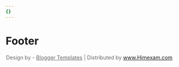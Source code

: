 ```yaml
---
{}
---
```

   
# Footer   
<div class="footer-copyright section" id="footer-copyright" name="Footer Attribution"><div class="widget HTML" data-version="2" id="HTML33">   
<div class="widget-content" style="visibility:visible!important;opacity:1!important;position:relative!important;z-index:1!important;text-indent: 1px!important;font-size:14px!important;color:#686868!important;margin:0!important;">   
<span class="copyright-text widget" style="visibility:visible!important;opacity:1!important;position:relative!important;z-index:1!important;text-indent: 1px!important;font-size:14px!important;color:#686868!important;margin:0!important;">Design by - <a href="https://www.pikitemplates.com/" id="pikitemplates" rel="dofollow" style="visibility:visible!important;opacity:1!important;position:relative!important;z-index:1!important;text-indent: 1px!important;font-size:14px!important;color:#686868!important;margin:0!important;">Blogger Templates</a> | Distributed by <a href="https://www.himexam.com/" rel="dofollow"> www.Himexam.com</a></span>   
</div>